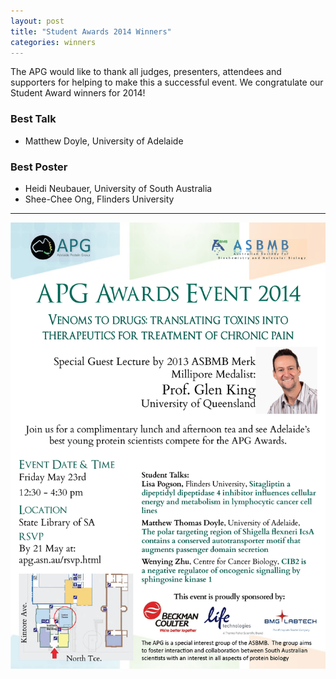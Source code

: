 ```yaml
---
layout: post
title: "Student Awards 2014 Winners"
categories: winners
---
```


The APG would like to thank all judges, presenters, attendees and supporters for
helping to make this a successful event. We congratulate our Student Award winners
for 2014!

### Best Talk

 - Matthew Doyle, University of Adelaide

### Best Poster

 - Heidi Neubauer, University of South Australia
 - Shee-Chee Ong, Flinders University

---

![](/assets/images/2014_sa.jpg)
